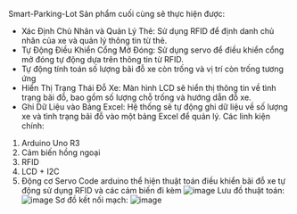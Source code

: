 Smart-Parking-Lot
Sản phẩm cuối cùng sẽ thực hiện được:
- Xác Định Chủ Nhân và Quản Lý Thẻ: Sử dụng RFID để định danh chủ nhân của xe và quản lý thông tin từ thẻ.
- Tự Động Điều Khiển Cổng Mở Đóng: Sử dụng servo để điều khiển cổng mở đóng tự động dựa trên thông tin từ RFID.
- Tự động tính toán số lượng bãi đỗ xe còn trống và vị trí còn trống tương ứng
- Hiển Thị Trạng Thái Đỗ Xe: Màn hình LCD sẽ hiển thị thông tin về tình trạng bãi đỗ, bao gồm số lượng chỗ trống và hướng dẫn đỗ xe.
- Ghi Dữ Liệu vào Bảng Excel: Hệ thống sẽ tự động ghi dữ liệu về số lượng xe và tình trạng bãi đỗ vào một bảng Excel để quản lý. 
Các linh kiện chính: 
1. Arduino Uno R3
2. Cảm biến hồng ngoại
3. RFID
4. LCD + I2C
5. Động cơ Servo
Code arduino thể hiện thuật toán điều khiển bãi đỗ xe tự động sử dụng RFID và các cảm biến đi kèm
![image](https://github.com/mylehust/Smart-Parking-Lot/assets/109675981/f21e9d28-9845-4f50-8526-b99d250ed70f)
Lưu đồ thuật toán:
![image](https://github.com/mylehust/Smart-Parking-Lot/assets/109675981/cf47622e-a6e9-418b-8c9a-d6783edcb854)
Sơ đồ kết nối mạch:
![image](https://github.com/mylehust/Smart-Parking-Lot/assets/109675981/728f4fd2-07a7-44e8-a1a4-f92b12543bdd)


